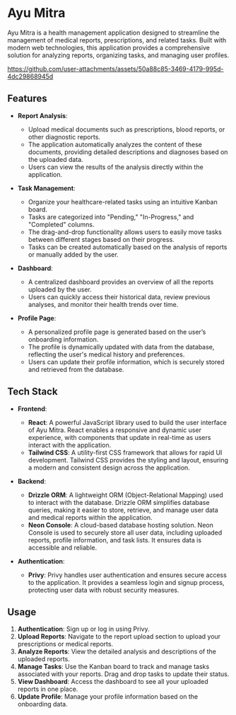 # Ayu Mitra

Ayu Mitra is a health management application designed to streamline the management of medical reports, prescriptions, and related tasks. Built with modern web technologies, this application provides a comprehensive solution for analyzing reports, organizing tasks, and managing user profiles.



https://github.com/user-attachments/assets/50a88c85-3469-4179-995d-4dc29868945d



## Features

- **Report Analysis**: 
  - Upload medical documents such as prescriptions, blood reports, or other diagnostic reports.
  - The application automatically analyzes the content of these documents, providing detailed descriptions and diagnoses based on the uploaded data.
  - Users can view the results of the analysis directly within the application.

- **Task Management**:
  - Organize your healthcare-related tasks using an intuitive Kanban board.
  - Tasks are categorized into "Pending," "In-Progress," and "Completed" columns.
  - The drag-and-drop functionality allows users to easily move tasks between different stages based on their progress.
  - Tasks can be created automatically based on the analysis of reports or manually added by the user.

- **Dashboard**:
  - A centralized dashboard provides an overview of all the reports uploaded by the user.
  - Users can quickly access their historical data, review previous analyses, and monitor their health trends over time.

- **Profile Page**:
  - A personalized profile page is generated based on the user’s onboarding information.
  - The profile is dynamically updated with data from the database, reflecting the user's medical history and preferences.
  - Users can update their profile information, which is securely stored and retrieved from the database.

## Tech Stack

- **Frontend**:
  - **React**: A powerful JavaScript library used to build the user interface of Ayu Mitra. React enables a responsive and dynamic user experience, with components that update in real-time as users interact with the application.
  - **Tailwind CSS**: A utility-first CSS framework that allows for rapid UI development. Tailwind CSS provides the styling and layout, ensuring a modern and consistent design across the application.

- **Backend**:
  - **Drizzle ORM**: A lightweight ORM (Object-Relational Mapping) used to interact with the database. Drizzle ORM simplifies database queries, making it easier to store, retrieve, and manage user data and medical reports within the application.
  - **Neon Console**: A cloud-based database hosting solution. Neon Console is used to securely store all user data, including uploaded reports, profile information, and task lists. It ensures data is accessible and reliable.

- **Authentication**:
  - **Privy**: Privy handles user authentication and ensures secure access to the application. It provides a seamless login and signup process, protecting user data with robust security measures.


 

    

## Usage

1. **Authentication**: Sign up or log in using Privy.
2. **Upload Reports**: Navigate to the report upload section to upload your prescriptions or medical reports.
3. **Analyze Reports**: View the detailed analysis and descriptions of the uploaded reports.
4. **Manage Tasks**: Use the Kanban board to track and manage tasks associated with your reports. Drag and drop tasks to update their status.
5. **View Dashboard**: Access the dashboard to see all your uploaded reports in one place.
6. **Update Profile**: Manage your profile information based on the onboarding data.
